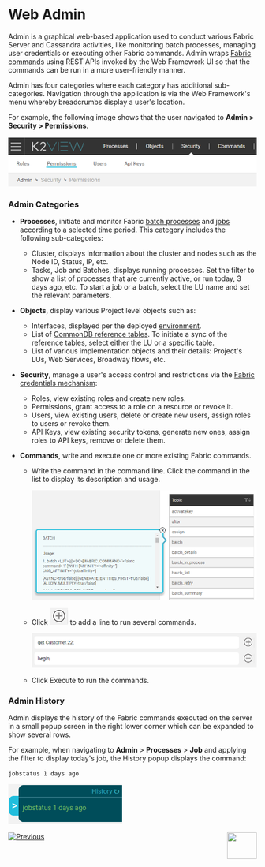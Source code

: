 # Web Admin

Admin is a graphical web-based application used to conduct various Fabric Server and Cassandra activities, like monitoring batch processes, managing user credentials or executing other Fabric commands. Admin wraps [Fabric commands](/articles/02_fabric_architecture/04_fabric_commands.md) using REST APIs invoked by the Web Framework UI so that the commands can be run in a more user-friendly manner. 

Admin has four categories where each category has additional sub-categories. Navigation through the application is via the Web Framework's menu whereby breadcrumbs display a user's location. 

For example, the following image shows that the user navigated to **Admin > Security > Permissions**.

![image](images/30_03_1.PNG)

### Admin Categories

* **Processes**, initiate and monitor Fabric [batch processes](/articles/20_jobs_and_batch_services/11_batch_process_overview.md) and [jobs](/articles/20_jobs_and_batch_services/01_fabric_jobs_overview.md) according to a selected time period. This category includes the following sub-categories:

  * Cluster, displays information about the cluster and nodes such as the Node ID, Status, IP, etc.
  * Tasks, Job and Batches, displays running processes. Set the filter to show a list of processes that are currently active, or run today, 3 days ago, etc. To start a job or a batch, select the LU name and set the relevant parameters.

* **Objects**, display various Project level objects such as:
  
  * Interfaces, displayed per the deployed [environment](/articles/25_environments/01_environments_overview.md).
  * List of [CommonDB reference tables](/articles/22_reference(commonDB)_tables/01_fabric_commonDB_overview.md). To initiate a sync of the reference tables, select either the LU or a specific table.
  * List of various implementation objects and their details: Project's LUs, Web Services, Broadway flows, etc.
  
* **Security**, manage a user's access control and restrictions via the [Fabric credentials mechanism](/articles/17_fabric_credentials/01_fabric_credentials_overview.md):
  * Roles, view existing roles and create new roles.
  * Permissions, grant access to a role on a resource or revoke it.
  * Users, view existing users, delete or create new users, assign roles to users or revoke them.
  * API Keys, view existing security tokens, generate new ones, assign roles to API keys, remove or delete them.
  
* **Commands**, write and execute one or more existing Fabric commands. 

  * Write the command in the command line. Click the command in the list to display its description and usage.

    <img src="images/30_03_2.PNG" alt="image" style="zoom:67%;" />

  * Click ![image](images/30_03_icon.PNG) to add a line to run several commands. 

    <img src="images/30_03_3.PNG" alt="image"  />
    
  * Click Execute to run the commands.

### Admin History

Admin displays the history of the Fabric commands executed on the server in a small popup screen in the right lower corner which can be expanded to show several rows.

For example, when navigating to **Admin** > **Processes** > **Job** and applying the filter to display today's job, the History popup displays the command: 

~~~
jobstatus 1 days ago
~~~

![image](images/30_03_history.PNG)

[![Previous](/articles/images/Previous.png)](/articles/30_web_framework/02_preintegrated_apps_overview.md)[<img align="right" width="60" height="54" src="/articles/images/Next.png">](04_data_editor_overview.md)
